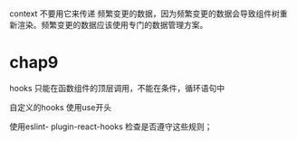 ## 

context 不要用它来传递 频繁变更的数据，因为频繁变更的数据会导致组件树重新渲染。频繁变更的数据应该使用专门的数据管理方案。



# chap9
hooks 只能在函数组件的顶层调用，不能在条件，循环语句中

自定义的hooks 使用use开头

使用eslint- plugin-react-hooks 检查是否遵守这些规则；

